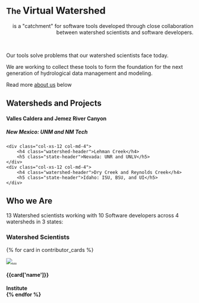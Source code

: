 <h2>The <span style="font-size:1.2em;">Virtual Watershed</span></h2>

<p style="text-align:right;">is a "catchment" for
software tools developed through close collaboration between watershed scientists
and software developers.</p>

<br>

<div id="abstract-blurb">
    <p>
        Our tools solve problems that our watershed scientists face today.
    </p>
    <p>
        We are working to collect these tools to form the foundation for the
        next generation of hydrological data management and modeling.
    </p>
    <p>
        Read more <a href="#who-we-are">about us</a> below
    </p>
</div>

<h2>Watersheds and Projects </h2>

<div class="row">
    <div class="col-xs-12 col-md-4">
        <h4 class="watershed-header">Valles Caldera and Jemez River Canyon</h4>
        <h5 class="state-header">New Mexico: UNM and NM Tech</h5>
    </div>

    <div class="col-xs-12 col-md-4">
        <h4 class="watershed-header">Lehman Creek</h4>
        <h5 class="state-header">Nevada: UNR and UNLV</h5>
    </div>
    <div class="col-xs-12 col-md-4">
        <h4 class="watershed-header">Dry Creek and Reynolds Creek</h4>
        <h5 class="state-header">Idaho: ISU, BSU, and UI</h5>
    </div>
</div>

<a name="who-we-are"></a>

<h2>Who we Are</h2>

<div id="who-we-are">
        <span class="who-number">13 Watershed scientists</span> working with
        <!-- <br> -->
        <span class="who-number">10 Software developers</span> across
        <!-- <br> -->
        <span class="who-number">4 watersheds</span> in
        <!-- <br> -->
        <span class="who-number">3 states:</span>
</div>

<h3>Watershed Scientists</h3>

{% for card in contributor_cards %}
    <div class="media">
  <div class="media-left">
    <a href="#">
      <img class="media-object" src={{card['photo']}} alt="...">
    </a>
  </div>
  <div class="media-body">
    <h4 class="media-heading">{{card['name']}}</h4>
    <b>Institute
  </div>
</div>
{% endfor %}